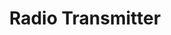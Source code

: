---
layout: pid
title: Radio Transmitter
owner: EdgeTX
license: GPLv2
site: https://www.facebook.com/groups/edgetx
source: https://github.com/EdgeTX/edgetx
---